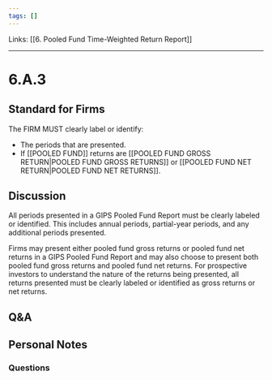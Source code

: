 ```yaml
---
tags: []
---
```

Links: [[6. Pooled Fund Time-Weighted Return Report]]
___
# 6.A.3
## Standard for Firms
The FIRM MUST clearly label or identify:
- The periods that are presented.
- If [[POOLED FUND]] returns are [[POOLED FUND GROSS RETURN|POOLED FUND GROSS RETURNS]] or [[POOLED FUND NET RETURN|POOLED FUND NET RETURNS]].
## Discussion
All periods presented in a GIPS Pooled Fund Report must be clearly labeled or identified. This includes annual periods, partial-year periods, and any additional periods presented.

Firms may present either pooled fund gross returns or pooled fund net returns in a GIPS Pooled Fund Report and may also choose to present both pooled fund gross returns and pooled fund net returns. For prospective investors to understand the nature of the returns being presented, all returns presented must be clearly labeled or identified as gross returns or net returns.
## Q&A

## Personal Notes

### Questions